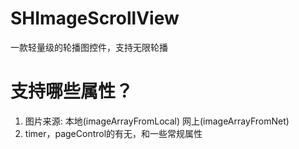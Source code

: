# SHImageScrollView
一款轻量级的轮播图控件，支持无限轮播

# 支持哪些属性？
1. 图片来源: 本地(imageArrayFromLocal)  网上(imageArrayFromNet)
2. timer，pageControl的有无，和一些常规属性

